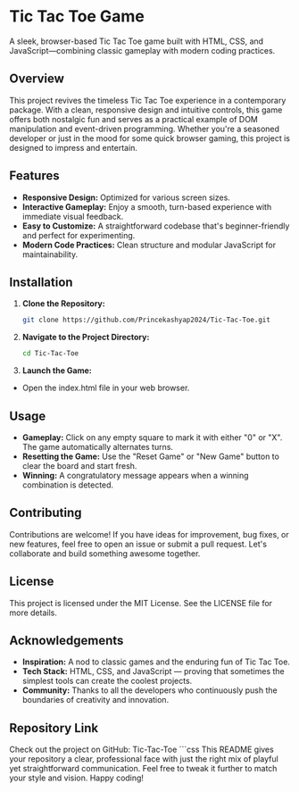 # Tic Tac Toe Game

A sleek, browser-based Tic Tac Toe game built with HTML, CSS, and JavaScript—combining classic gameplay with modern coding practices.

## Overview

This project revives the timeless Tic Tac Toe experience in a contemporary package. With a clean, responsive design and intuitive controls, this game offers both nostalgic fun and serves as a practical example of DOM manipulation and event-driven programming. Whether you're a seasoned developer or just in the mood for some quick browser gaming, this project is designed to impress and entertain.

## Features

- **Responsive Design:** Optimized for various screen sizes.
- **Interactive Gameplay:** Enjoy a smooth, turn-based experience with immediate visual feedback.
- **Easy to Customize:** A straightforward codebase that's beginner-friendly and perfect for experimenting.
- **Modern Code Practices:** Clean structure and modular JavaScript for maintainability.

## Installation

1. **Clone the Repository:**

   ```bash
   git clone https://github.com/Princekashyap2024/Tic-Tac-Toe.git

2. **Navigate to the Project Directory:**

   ```bash
   cd Tic-Tac-Toe

3. **Launch the Game:**

- Open the index.html file in your web browser.

## Usage

- **Gameplay:** Click on any empty square to mark it with either "0" or "X". The game automatically alternates turns.
- **Resetting the Game:** Use the "Reset Game" or "New Game" button to clear the board and start fresh.
- **Winning:** A congratulatory message appears when a winning combination is detected.

## Contributing

Contributions are welcome! If you have ideas for improvement, bug fixes, or new features, feel free to open an issue or submit a pull request. Let's collaborate and build something awesome together.

## License

This project is licensed under the MIT License. See the LICENSE file for more details.

## Acknowledgements

- **Inspiration:** A nod to classic games and the enduring fun of Tic Tac Toe.
- **Tech Stack:** HTML, CSS, and JavaScript — proving that sometimes the simplest tools can create the coolest projects.
- **Community:** Thanks to all the developers who continuously push the boundaries of creativity and innovation.

## Repository Link

Check out the project on GitHub: Tic-Tac-Toe
    ```css
    This README gives your repository a clear, professional face with just the right mix of playful yet straightforward communication. Feel free to tweak it further to match your style and vision. Happy coding!
